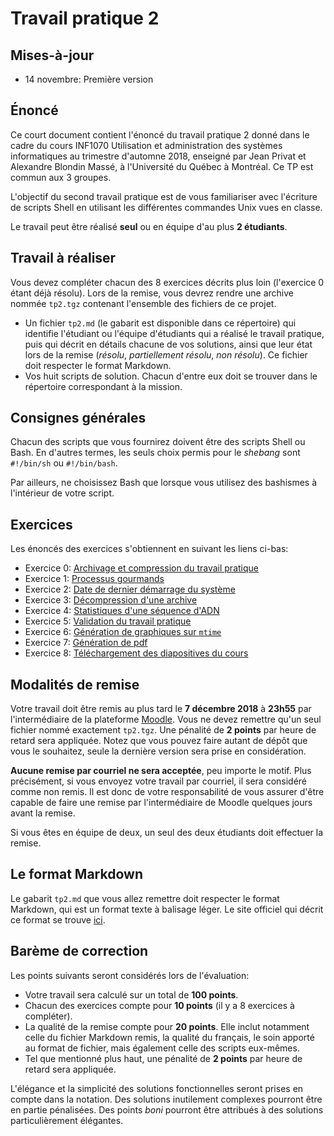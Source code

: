 # Travail pratique 2

## Mises-à-jour

* 14 novembre: Première version

## Énoncé

Ce court document contient l'énoncé du travail pratique 2 donné dans le cadre
du cours INF1070 Utilisation et administration des systèmes informatiques au
trimestre d'automne 2018, enseigné par Jean Privat et Alexandre Blondin Massé,
à l'Université du Québec à Montréal. Ce TP est commun aux 3 groupes.

L'objectif du second travail pratique est de vous familiariser avec l'écriture
de scripts Shell en utilisant les différentes commandes Unix vues en classe.

Le travail peut être réalisé **seul** ou en équipe d'au plus **2 étudiants**.

## Travail à réaliser

Vous devez compléter chacun des 8 exercices décrits plus loin (l'exercice 0
étant déjà résolu). Lors de la remise, vous devrez rendre une archive nommée
`tp2.tgz` contenant l'ensemble des fichiers de ce projet.

- Un fichier `tp2.md` (le gabarit est disponible dans ce répertoire) qui
  identifie l'étudiant ou l'équipe d'étudiants qui a réalisé le travail
  pratique, puis qui décrit en détails chacune de vos solutions, ainsi que leur
  état lors de la remise (*résolu*, *partiellement résolu*, *non résolu*).  Ce
  fichier doit respecter le format Markdown.
- Vos huit scripts de solution. Chacun d'entre eux doit se trouver dans le
  répertoire correspondant à la mission.

## Consignes générales

Chacun des scripts que vous fournirez doivent être des scripts Shell ou Bash.
En d'autres termes, les seuls choix permis pour le *shebang* sont `#!/bin/sh`
ou `#!/bin/bash`.

Par ailleurs, ne choisissez Bash que lorsque vous utilisez des bashismes à
l'intérieur de votre script.

## Exercices

Les énoncés des exercices s'obtiennent en suivant les liens ci-bas:

- Exercice 0: [Archivage et compression du travail pratique](./remise)
- Exercice 1: [Processus gourmands](./tops)
- Exercice 2: [Date de dernier démarrage du système](./uptime)
- Exercice 3: [Décompression d'une archive](./compresse)
- Exercice 4: [Statistiques d'une séquence d'ADN](./adn)
- Exercice 5: [Validation du travail pratique](./verif)
- Exercice 6: [Génération de graphiques sur `mtime`](./stats)
- Exercice 7: [Génération de pdf](./debug)
- Exercice 8: [Téléchargement des diapositives du cours](./curl)

## Modalités de remise

Votre travail doit être remis au plus tard le **7 décembre 2018** à **23h55**
par l'intermédiaire de la plateforme [Moodle](https://www.moodle.uqam.ca).
Vous ne devez remettre qu'un seul fichier nommé exactement `tp2.tgz`.  Une
pénalité de **2 points** par heure de retard sera appliquée.  Notez que vous
pouvez faire autant de dépôt que vous le souhaitez, seule la dernière version
sera prise en considération.

**Aucune remise par courriel ne sera acceptée**, peu importe le motif. Plus
précisément, si vous envoyez votre travail par courriel, il sera considéré
comme non remis. Il est donc de votre responsabilité de vous assurer d'être
capable de faire une remise par l'intermédiaire de Moodle quelques jours avant
la remise.

Si vous êtes en équipe de deux, un seul des deux étudiants doit effectuer la
remise.

## Le format Markdown

Le gabarit `tp2.md` que vous allez remettre doit respecter le format Markdown,
qui est un format texte à balisage léger. Le site officiel qui décrit ce format
se trouve [ici](https://daringfireball.net/projects/markdown/).

## Barème de correction

Les points suivants seront considérés lors de l'évaluation:

- Votre travail sera calculé sur un total de **100 points**.
- Chacun des exercices compte pour **10 points** (il y a 8 exercices à
  compléter).
- La qualité de la remise compte pour **20 points**. Elle inclut notamment
  celle du fichier Markdown remis, la qualité du français, le soin apporté au
  format de fichier, mais également celle des scripts eux-mêmes.
- Tel que mentionné plus haut, une pénalité de **2 points** par heure de retard
  sera appliquée.

L'élégance et la simplicité des solutions fonctionnelles seront prises en compte
dans la notation. Des solutions inutilement complexes pourront être en partie
pénalisées. Des points *boni* pourront être attribués à des solutions
particulièrement élégantes.